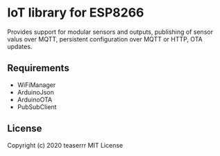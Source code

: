 # IoT library for ESP8266

Provides support for modular sensors and outputs, publishing of sensor valus over MQTT, persistent configuration over MQTT or HTTP, OTA updates.

## Requirements
- WiFiManager
- ArduinoJson
- ArduinoOTA
- PubSubClient

## License
Copyright (c) 2020 teaserrr
MIT License
